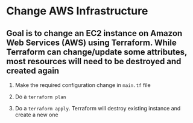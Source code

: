 # Change AWS Infrastructure

## Goal is to change an EC2 instance on Amazon Web Services (AWS) using Terraform. While Terraform can change/update some attributes, most resources will need to be destroyed and created again

1. Make the required configuration change in ```main.tf``` file 

2. Do a ```terraform plan```

4. Do a ```terraform apply```. Terraform will destroy existing instance and create a new one
